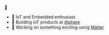 <!--
**Will-Panton/Will-Panton** is a ✨ _special_ ✨ repository because its `README.md` (this file) appears on your GitHub profile.

Here are some ideas to get you started:

- 🔭 I’m currently working on ...
- 🌱 I’m currently learning ...
- 👯 I’m looking to collaborate on ...
- 🤔 I’m looking for help with ...
- 💬 Ask me about ...
- 📫 How to reach me: ...
- 😄 Pronouns: ...
- ⚡ Fun fact: ...
-->

👋

- 🔭 IoT and Embedded enthusiast
- 🌱 Building IoT products at [@phare](https://www.pharelabs.com)
- 🥷 Working on something exciting using [Matter](https://buildwithmatter.com/)
